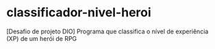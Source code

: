 # classificador-nivel-heroi
[Desafio de projeto DIO] Programa que classifica o nível de experiência (XP) de um herói de RPG
